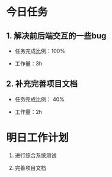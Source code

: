 # 今日任务

## 1. 解决前后端交互的一些bug

- 任务完成比例：100%  

- 工作量：3h  

## 2. 补充完善项目文档

- 任务完成比例： 40%

- 工作量：2h

# 明日工作计划

1. 进行综合系统测试

2. 完善项目文档